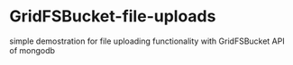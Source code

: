 # GridFSBucket-file-uploads
simple demostration for file uploading functionality with GridFSBucket API of mongodb
